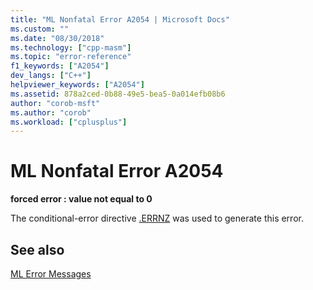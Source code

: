 ```yaml
---
title: "ML Nonfatal Error A2054 | Microsoft Docs"
ms.custom: ""
ms.date: "08/30/2018"
ms.technology: ["cpp-masm"]
ms.topic: "error-reference"
f1_keywords: ["A2054"]
dev_langs: ["C++"]
helpviewer_keywords: ["A2054"]
ms.assetid: 878a2ced-0b88-49e5-bea5-0a014efb08b6
author: "corob-msft"
ms.author: "corob"
ms.workload: ["cplusplus"]
---
```

# ML Nonfatal Error A2054

**forced error : value not equal to 0**

The conditional-error directive [.ERRNZ](../../assembler/masm/dot-errnz.md) was used to generate this error.

## See also

[ML Error Messages](../../assembler/masm/ml-error-messages.md)<br/>